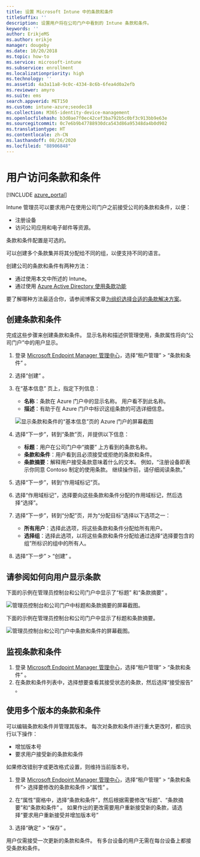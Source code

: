 ```yaml
---
title: 设置 Microsoft Intune 中的条款和条件
titleSuffix: ''
description: 设置用户将在公司门户中看到的 Intune 条款和条件。
keywords: ''
author: ErikjeMS
ms.author: erikje
manager: dougeby
ms.date: 10/20/2018
ms.topic: how-to
ms.service: microsoft-intune
ms.subservice: enrollment
ms.localizationpriority: high
ms.technology: ''
ms.assetid: 4a3a11a8-9c0c-4334-8c6b-6fea4d0a2efb
ms.reviewer: amyro
ms.suite: ems
search.appverid: MET150
ms.custom: intune-azure;seodec18
ms.collection: M365-identity-device-management
ms.openlocfilehash: b3d0ae7f0ec42cef3ba792b5c0bf3c913bb9e63e
ms.sourcegitcommit: 0c7e6b9b47788930dca543d86a95348da4b0d902
ms.translationtype: HT
ms.contentlocale: zh-CN
ms.lasthandoff: 08/26/2020
ms.locfileid: "88906848"
---
```

# <a name="terms-and-conditions-for-user-access"></a>用户访问条款和条件

[!INCLUDE [azure_portal](../includes/azure_portal.md)]

Intune 管理员可以要求用户在使用公司门户之前接受公司的条款和条件，以便：
- 注册设备
- 访问公司应用和电子邮件等资源。

条款和条件配置是可选的。

可以创建多个条款集并将其分配给不同的组，以便支持不同的语言。

创建公司的条款和条件有两种方法：
- 通过使用本文中所述的 Intune。
- 通过使用 [Azure Active Directory 使用条款功能](/azure/active-directory/governance/active-directory-tou)

要了解哪种方法最适合你，请参阅博客文章[为组织选择合适的条款解决方案](https://go.microsoft.com/fwlink/?linkid=2010506&clcid=0x409)。 

## <a name="create-terms-and-conditions"></a>创建条款和条件
完成这些步骤来创建条款和条件。 显示名称和描述供管理使用，条款属性将向“公司门户”中的用户显示。

1. 登录 [Microsoft Endpoint Manager 管理中心](https://go.microsoft.com/fwlink/?linkid=2109431)，选择“租户管理” > “条款和条件”   。
2. 选择“创建”  。
3. 在“基本信息”  页上，指定下列信息：

   - **名称**：条款在 Azure 门户中的显示名称。 用户看不到此名称。
   - **描述**：有助于在 Azure 门户中标识这组条款的可选详细信息。

    ![显示条款和条件的“基本信息”页的 Azure 门户的屏幕截图](./media/terms-and-conditions-create/terms-basics-page.png)

4. 选择“下一步”，转到“条款”页，并提供以下信息：  

   - **标题**：用户在公司门户中“摘要”  上方看到的条款名称。
   - **条款和条件**：用户看到且必须接受或拒绝的条款和条件。
   - **条款摘要**：解释用户接受条款意味着什么的文本。 例如，“注册设备即表示你同意 Contoso 制定的使用条款。 继续操作前，请仔细阅读条款。”

5. 选择“下一步”，转到“作用域标记”页。  

6. 选择“作用域标记”，选择要向这些条款和条件分配的作用域标记，然后选择“选择”。   

7. 选择“下一步”，转到“分配”页，并为“分配目标”选择以下选项之一：   
    - **所有用户**：选择此选项，将这些条款和条件分配给所有用户。
    - **选择组**：选择此选项，以将这些条款和条件分配给通过选择“选择要包含的组”所标识的组中的所有人。 

8. 选择“下一步”   > “创建”  。

## <a name="see-how-terms-are-displayed-to-your-users"></a>请参阅如何向用户显示条款
下面的示例在管理员控制台和公司门户中显示了“标题”  和“条款摘要”  。

![管理员控制台和公司门户中标题和条款摘要的屏幕截图。](./media/terms-and-conditions-create/terms-summary-terms.png)

下面的示例在管理员控制台和公司门户中显示了标题和条款摘要。

![管理员控制台和公司门户中条款和条件的屏幕截图。](./media/terms-and-conditions-create/terms-properties-terms.png)


## <a name="monitor-terms-and-conditions"></a>监视条款和条件

1. 登录 [Microsoft Endpoint Manager 管理中心](https://go.microsoft.com/fwlink/?linkid=2109431)，选择“租户管理” > “条款和条件”   。
2. 在条款和条件列表中，选择想要查看其接受状态的条款，然后选择“接受报告”  。

## <a name="work-with-multiple-versions-of-terms-and-conditions"></a>使用多个版本的条款和条件
可以编辑条款和条件并管理其版本。 每次对条款和条件进行重大更改时，都应执行以下操作：
- 增加版本号
- 要求用户接受新的条款和条件

如果修改错别字或更改格式设置，则维持当前版本号。

1. 登录 [Microsoft Endpoint Manager 管理中心](https://go.microsoft.com/fwlink/?linkid=2109431)，选择“租户管理” > “条款和条件”> 选择要修改的条款和条件 >“属性”    。

2. 在“属性”窗格中，选择“条款和条件”，然后根据需要修改“标题”、“条款摘要”和“条款和条件”      。 如果作出的更改需要用户重新接受新的条款，请选择“要求用户重新接受并增加版本号” 

3. 选择“确定” > “保存”   。

用户仅需接受一次更新的条款和条件。 有多台设备的用户无需在每台设备上都接受条款和条件。